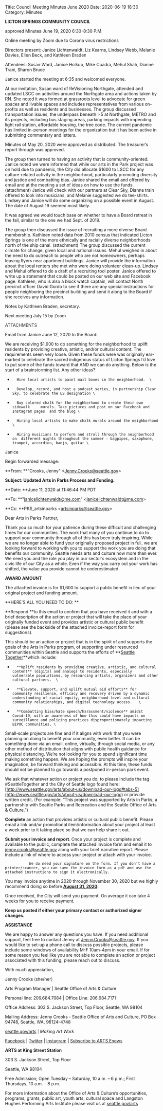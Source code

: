 Title: Council Meeting Minutes June 2020
Date: 2020-06-19 18:30
Category: Minutes

**LICTON SPRINGS COMMUNITY COUNCIL**

approved Minutes June 19, 2020 6:30-8:30 P.M.

Online meeting by Zoom due to Corona virus restrictions

Directors present: Janice Lichtenwaldt, Liz Kearns, Lindsey Webb, Melanie Davies, Ellen Beck, and Kathleen Braden

Attendees: Susan Ward, Janice Holkup, Mike Cuadra, Mehul Shah, Dianne Trani, Sharon Bruce

Janice started the meeting at 6:35 and welcomed everyone.

At our invitation, Susan ward of ReVisioning Northgate, attended and updated LSCC on activities around the Northgate area and actions taken by RN. She noted it was formed at grassroots level to advocate for green spaces and livable spaces and includes representatives from various on-profits as well as residents and businesses. The group discussed transportation issues, the underpass beneath I-5 at Northgate, METRO and its projects, including bus staging areas, parking impacts with impending light rail station, affordable housing, the tree code. The current pandemic has limited in-person meetings for the organization but it has been active in submitting commentary and letters.

Minutes of May 20, 2020 were approved as distributed. The treasurer’s report through was approved.

The group then turned to having an activity that is community-oriented. Janice noted we were informed that while our arts in the Park project was on hold due to pandemic, the City did allocate $1600 to LSCC for any culture-related activity in the neighborhood, particularly promoting diversity and justice and combatting bias. Janice shared the email and offered by email and at the meeting a set of ideas on how to use the funds. (attachment) Janice will check with our partners at Clear Sky, Dianne train offered to look into musicians, and Melanie suggested we do tee-shirts. Lindsey and Janice will do some organizing on a possible event in August. The date of August 19 seemed most likely.

It was agreed we would touch base on whether to have a Board retreat in the fall, similar to the one we had Sept. of 2019.

The group then discussed the issue of recruiting a more diverse Board membership. Kathleen noted data from 2010 census that indicated Licton Springs is one of the more ethnically and racially diverse neighborhoods north of the ship canal. (attachment) The group discussed the current climate for change, given local and national issues. Mehul weighed in about the need to do outreach to people who are not homeowners, perhaps leaving flyers near apartment buildings. Janice will provide the information about the local renters she met who were doing volunteer clean-up. Lindsey and Mehul offered to do a draft of a recruiting tool poster. Janice offered to write up a statement that could be posted on our web site and Facebook page. Kathleen, who is also a block watch captain, will contact North precinct officer David Gordo to see if there are any special instructions for people neighboring the precinct building and send it along to the Board if she receives any information.

Notes by Kathleen Braden, secretary.

Next meeting July 15 by Zoom

ATTACHMENTS

Email from Janice June 12, 2020 to the Board:

We are receiving $1,600 to do something for the neighborhood to uplift residents by providing creative, artistic, and/or cultural content. The requirements seem very loose. Given these funds were was originally ear-marked to celebrate the sacred indigenous status of Licton Springs I’d love to put some of the funds toward that AND we can do anything. Below is the start of a brainstorming list. Any other ideas? 



*   	Hire local artists to paint mail boxes in the neighborhood.  \
 	
*   	Develop, record, and host a podcast series, in partnership Clear 	Sky, to celebrate the LS designation \
 	
*   	Buy colored chalk for the neighborhood to create their own sidewalk 	murals. Take pictures and post on our Facebook and Instagram pages 	and the blog \
 	
*   	Hiring local artists to make chalk murals around the neighborhood \
 	
*   	Hiring musicians to perform and stroll through the neighborhood on 	different nights throughout the summer - bagpipes, saxophone, 	trumpet, accordion, banjo, guitar \


Janice

Begin forwarded message:

**From: **"Crooks, Jenny" &lt;<span style="text-decoration:underline;">Jenny.Crooks@seattle.gov</span>>

**Subject: Updated Arts in Parks Process and Funding.**

**Date: **June 11, 2020 at 11:46:44 PM PDT

**To: **"<span style="text-decoration:underline;">janicelichtenwaldt@me.com</span>" &lt;<span style="text-decoration:underline;">janicelichtenwaldt@me.com</span>>

**Cc: **PKS_artsinparks &lt;<span style="text-decoration:underline;">artsinparks@seattle.gov</span>>

 

Dear Arts in Parks Partner,

 

Thank you so much for your patience during these difficult and challenging times for our communities.  The work that many of you continue to do to support your community through all of this has been truly inspiring.  While we are no longer able to fund your originally proposed project in full, we are looking forward to working with you to support the work you are doing that benefits our community.  Seattle needs arts and culture now more than ever. We need you and the role you play in our sector’s ecosystem and in the civic life of our City as a whole. Even if the way you carry out your work has shifted, the value you provide cannot be underestimated. 

 

**AWARD AMOUNT**

The attached invoice is for $1,600 to support a public benefit in lieu of your original project and funding amount.

 

**HERE’S ALL YOU NEED TO DO:      **

**Respond **to this email to confirm that you have received it and with a brief description of the action or project that will take the place of your originally funded event and provides artistic or cultural public benefit (please see the backside of the attached invoice-report form for suggestions).

This should be an action or project that is in the spirit of and supports the goals of the Arts in Parks program, of supporting under resourced communities within Seattle and supports the efforts of **[Seattle Together](https://seattletogether.org/)**which include:



*   	**Uplift residents by providing creative, artistic, and cultural 	content** (digital and analog) to residents, especially 	vulnerable populations, by resourcing artists, organizers and other 	cultural partners.  \
 	
*   	**Elevate, support, and uplift mutual aid efforts** for 	community resilience, efficacy and recovery driven by a dynamic 	understanding of racial equity, neighborhood-level and cultural 	community relationships, and digital technology access.   \
 	
*   	**Combatting bias/hate speech/harassment/violence** amidst 	Covid-19, with an awareness of how this could have impacts on 	surveillance and policing practices disproportionately impacting 	BIPOC communities. \


 

Small-scale projects are fine and if it aligns with work that you were planning on doing to benefit your community, even better. It can be something done via an email, online, virtually, through social media, or any other method of distribution that aligns with public health guidance for physical distancing. We’re not looking for you to spend significant time making something happen. We are hoping the prompts will inspire your imagination, be forward thinking and accessible.  At this time, these funds should not be planned to go towards a postponed in-person park event.  

We ask that whatever action or project you do, to please include the tag #SeattleTogether and the City of Seattle logo found here: [http://www.seattle.gov/arts/about-us/download-our-logo#tabs-5](http://www.seattle.gov/arts/about-us/download-our-logo) or provide written credit. (For example: “This project was supported by Arts in Parks, a partnership with Seattle Parks and Recreation and the Seattle Office of Arts & Culture.”)

 

**Complete** an action that provides artistic or cultural public benefit.  Please email a link and/or promotional item/information about your project at least a week prior to it taking place so that we can help share it out. 

 

**Submit your invoice and report**. Once your project is complete and available to the public, complete the attached invoice form and email it to <span style="text-decoration:underline;">jenny.crooks@seattle.gov</span> along with your brief narrative report. Please include a link of where to access your project or attach with your invoice.

               We do need your signature on the form. If you don’t have a printer/scanner, you can save the invoice form as a pdf and use the attached instructions to sign it electronically.

You may invoice anytime in 2020 through November 30, 2020 but we highly recommend doing so before **<span style="text-decoration:underline;">August 31, 2020</span>**. 

Once received, the City will send you payment. On average it can take 4 weeks for you to receive payment.

 

 **Keep us posted if either your primary contact or authorized signer changes**.

 

**ASSISTANCE**

We are happy to answer any questions you have. If you need additional support, feel free to contact Jenny at <span style="text-decoration:underline;">Jenny.Crooks@seattle.gov</span>.  If you would like to set-up a phone call to discuss possible projects, please include some windows of availability M-F 10am-4pm in your email.  If for some reason you feel like you are not able to complete an action or project associated with this funding, please reach out to discuss. 

 

With much appreciation, 

 

Jenny Crooks (she/her)

Arts Program Manager | Seattle Office of Arts & Culture 

Personal line: 206.684.7084 | Office Line: 206.684.7171

Office Address: 303 S. Jackson Street, Top Floor, Seattle, WA 98104

Mailing Address: Jenny Crooks - Seattle Office of Arts and Culture, PO Box 94748, Seattle, WA, 98124-4748

[seattle.gov/arts](http://www.seattle.gov/arts)  | _Making Art Work_

[Facebook](http://www.facebook.com/SeattleArts) | [Twitter](https://twitter.com/SeattleArts) | [Instagram](https://www.instagram.com/seaofficeofarts/) | [Subscribe to ARTS Enews](https://confirmsubscription.com/h/y/D4F100F4F392F6FE)

 

 

**ARTS at King Street Station**

303 S. Jackson Street, Top Floor

Seattle, WA 98104

Free Admission; Open Tuesday – Saturday, 10 a.m. – 6 p.m.; First Thursdays, 10 a.m. – 8 p.m.

 

 

For more information about the Office of Arts & Culture’s opportunities, programs, grants, public art, youth arts, cultural space and Langston Hughes Performing Arts Institute please visit us at [seattle.gov/arts](http://www.seattle.gov/arts)

